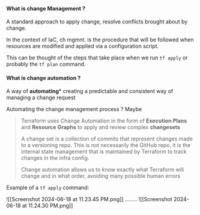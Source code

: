 #### What is change Management ?
A standard approach to apply change, resolve conflicts brought about by change. 

In the context of IaC, ch mgmnt. is the procedure that will be followed when resources are modified and applied via a configuration script. 

This can be thought of the steps that take place when we run `tf apply` or probably the `tf plan` command.

#### What is change automation ?
A way of **automating*** creating a predictable and consistent way of managing a change request 

Automating the change management process ? Maybe

> Terraform uses Change Automation in the form of **Execution Plans** and **Resource Graphs** to apply and review complex **changesets**
> 
> A change set is a collection of commits that represent changes made to a versioning repo. This is not necessarily the GitHub repo, it is the internal state management that is maintained by Terraform to track changes in the infra config.
> 
> Change automation allows us to know exactly what Terraform will change and in what order, avoiding many possible human errors

Example of a `tf apply` command:

![[Screenshot 2024-06-18 at 11.23.45 PM.png]]
........
![[Screenshot 2024-06-18 at 11.24.30 PM.png]]





